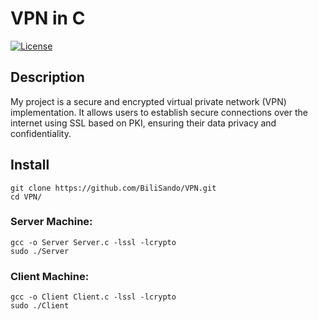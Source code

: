 # VPN in C

[![License](https://img.shields.io/badge/License-MIT-blue.svg)](LICENSE)

## Description
My project is a secure and encrypted virtual private network (VPN) implementation. It allows users to establish secure connections over the internet using SSL based on PKI, ensuring their data privacy and confidentiality.

## Install
```
git clone https://github.com/BiliSando/VPN.git
cd VPN/
```
### Server Machine:
```
gcc -o Server Server.c -lssl -lcrypto
sudo ./Server

```
### Client Machine:
```
gcc -o Client Client.c -lssl -lcrypto
sudo ./Client

```
